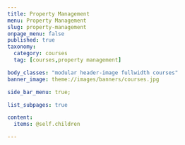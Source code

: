 ```yaml
---
title: Property Management
menu: Property Management
slug: property-management
onpage_menu: false
published: true
taxonomy:
  category: courses
  tag: [courses,property management]

body_classes: "modular header-image fullwidth courses"
banner_image: theme://images/banners/courses.jpg

side_bar_menu: true;

list_subpages: true

content:
  items: @self.children

---
```

